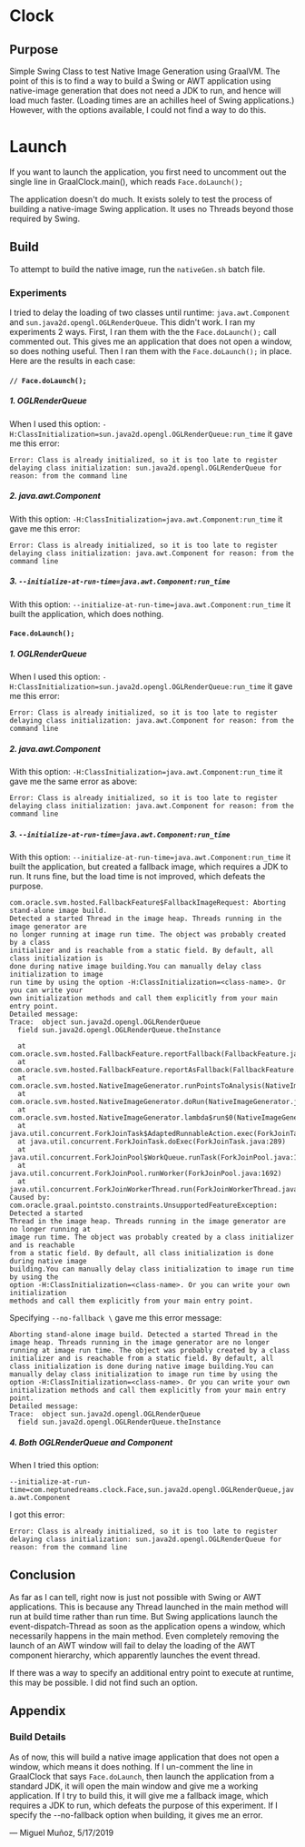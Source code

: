# Clock
## Purpose

Simple Swing Class to test Native Image Generation using GraalVM. The point of this is to find a way to build a Swing or AWT application using native-image generation that does not need a JDK to run, and hence will load much faster. (Loading times are an achilles heel of Swing applications.) However, with the options available, I could not find a way to do this.

# Launch
If you want to launch the application, you first need to uncomment out the single line in GraalClock.main(), which reads `Face.doLaunch();`

The application doesn't do much. It exists solely to test the process of building a native-image Swing application. It uses no Threads beyond those required by Swing.

## Build
To attempt to build the native image, run the `nativeGen.sh` batch file.

### Experiments
I tried to delay the loading of two classes until runtime: `java.awt.Component` and `sun.java2d.opengl.OGLRenderQueue`. This didn't work. I ran my experiments 2 ways. First, I ran them with the the `Face.doLaunch();` call commented out. This gives me an application that does not open a window, so does nothing useful. Then I ran them with the `Face.doLaunch();` in place. Here are the results in each case:

#### `// Face.doLaunch();`

##### 1. OGLRenderQueue

When I used this option: `-H:ClassInitialization=sun.java2d.opengl.OGLRenderQueue:run_time` it gave me this error:

`Error: Class is already initialized, so it is too late to register delaying class initialization: sun.java2d.opengl.OGLRenderQueue for reason: from the command line`

##### 2. java.awt.Component
With this option: `-H:ClassInitialization=java.awt.Component:run_time` 
it gave me this error:

`Error: Class is already initialized, so it is too late to register delaying class initialization: java.awt.Component for reason: from the command line`

##### 3. `--initialize-at-run-time=java.awt.Component:run_time`
With this option: `--initialize-at-run-time=java.awt.Component:run_time` it built the application, which does nothing.

#### `Face.doLaunch();`

##### 1. OGLRenderQueue
When I used this option: `-H:ClassInitialization=sun.java2d.opengl.OGLRenderQueue:run_time` it gave me this error:

`Error: Class is already initialized, so it is too late to register delaying class initialization: java.awt.Component for reason: from the command line`


##### 2. java.awt.Component
With this option: `-H:ClassInitialization=java.awt.Component:run_time` 
it gave me the same error as above:

`Error: Class is already initialized, so it is too late to register delaying class initialization: java.awt.Component for reason: from the command line`

##### 3. `--initialize-at-run-time=java.awt.Component:run_time`
With this option: `--initialize-at-run-time=java.awt.Component:run_time` it built the application, but created a fallback image, which requires a JDK to run. It runs fine, but the load time is not improved, which defeats the purpose.

    com.oracle.svm.hosted.FallbackFeature$FallbackImageRequest: Aborting stand-alone image build.
    Detected a started Thread in the image heap. Threads running in the image generator are
    no longer running at image run time. The object was probably created by a class
    initializer and is reachable from a static field. By default, all class initialization is
    done during native image building.You can manually delay class initialization to image
    run time by using the option -H:ClassInitialization=<class-name>. Or you can write your
    own initialization methods and call them explicitly from your main entry point.
    Detailed message:
    Trace: 	object sun.java2d.opengl.OGLRenderQueue
      field sun.java2d.opengl.OGLRenderQueue.theInstance
    
      at com.oracle.svm.hosted.FallbackFeature.reportFallback(FallbackFeature.java:210)
      at com.oracle.svm.hosted.FallbackFeature.reportAsFallback(FallbackFeature.java:220)
      at com.oracle.svm.hosted.NativeImageGenerator.runPointsToAnalysis(NativeImageGenerator.java:733)
      at com.oracle.svm.hosted.NativeImageGenerator.doRun(NativeImageGenerator.java:523)
      at com.oracle.svm.hosted.NativeImageGenerator.lambda$run$0(NativeImageGenerator.java:441)
      at java.util.concurrent.ForkJoinTask$AdaptedRunnableAction.exec(ForkJoinTask.java:1386)
      at java.util.concurrent.ForkJoinTask.doExec(ForkJoinTask.java:289)
      at java.util.concurrent.ForkJoinPool$WorkQueue.runTask(ForkJoinPool.java:1056)
      at java.util.concurrent.ForkJoinPool.runWorker(ForkJoinPool.java:1692)
      at java.util.concurrent.ForkJoinWorkerThread.run(ForkJoinWorkerThread.java:157)
    Caused by: com.oracle.graal.pointsto.constraints.UnsupportedFeatureException: Detected a started
    Thread in the image heap. Threads running in the image generator are no longer running at
    image run time. The object was probably created by a class initializer and is reachable
    from a static field. By default, all class initialization is done during native image
    building.You can manually delay class initialization to image run time by using the
    option -H:ClassInitialization=<class-name>. Or you can write your own initialization 
    methods and call them explicitly from your main entry point.

Specifying `--no-fallback \` gave me this error message:

    Aborting stand-alone image build. Detected a started Thread in the image heap. Threads running in the image generator are no longer running at image run time. The object was probably created by a class initializer and is reachable from a static field. By default, all class initialization is done during native image building.You can manually delay class initialization to image run time by using the option -H:ClassInitialization=<class-name>. Or you can write your own initialization methods and call them explicitly from your main entry point.
    Detailed message:
    Trace: 	object sun.java2d.opengl.OGLRenderQueue
      field sun.java2d.opengl.OGLRenderQueue.theInstance

##### 4. Both OGLRenderQueue and Component

When I tried this option:

`--initialize-at-run-time=com.neptunedreams.clock.Face,sun.java2d.opengl.OGLRenderQueue,java.awt.Component`

I got this error:


`Error: Class is already initialized, so it is too late to register delaying class initialization: sun.java2d.opengl.OGLRenderQueue for reason: from the command line`

## Conclusion
As far as I can tell, right now is just not possible with Swing or AWT applications. This is because any Thread launched in the main method will run at build time rather than run time. But Swing applications launch the event-dispatch-Thread as soon as the application opens a window, which necessarily happens in the main method. Even completely removing the launch of an AWT window will fail to delay the loading of the AWT component hierarchy, which apparently launches the event thread.

If there was a way to specify an additional entry point to execute at runtime, this may be possible. I did not find such an option.

## Appendix
### Build Details

As of now, this will build a native image application that does not open a window, which means it does nothing. If I un-comment the line in GraalClock that says `Face.doLaunch`, then launch the application from a standard JDK, it will open the main window and give me a working application. If I try to build this, it will give me a fallback image, which requires a JDK to run, which defeats the purpose of this experiment. If I specify the --no-fallback option when building, it gives me an error.  

— Miguel Muñoz, 5/17/2019

